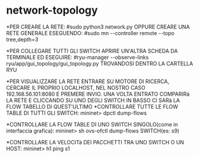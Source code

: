 # network-topology
*PER CREARE LA RETE: #sudo python3 network.py OPPURE CREARE UNA RETE GENERALE ESEGUENDO: #sudo mn --controller remote --topo tree,depth=3

*PER COLLEGARE TUTTI GLI SWITCH APRIRE UN'ALTRA SCHEDA DA TERMINALE ED ESEGUIRE: #ryu-manager --observe-links ryu/app/gui_topology/gui_topology.py TROVANDOSI DENTRO LA CARTELLA RYU

*PER VISUALIZZARE LA RETE ENTRARE SU MOTORE DI RICERCA, CERCARE IL PROPRIO LOCALHOST, NEL NOSTRO CASO 192.168.56.101:8080 E PREMERE INVIO. UNA VOLTA ENTRATO COMPARIRà LA RETE E CLICCANDO SU UNO DEGLI SWITCH IN BASSO CI SARà LA FLOW TABELLO DI QUEST'ULTIMO
*CONTROLLARE TUTTE LE FLOW TABLE DI TUTTI GLI SWITCH: mininet> dpctl dump-flows

*CONTROLLARE LA FLOW TABLE DI UNO SWITCH SINGOLO(come in interfaccia grafica): mininet> sh ovs-ofctl dump-flows SWITCH(es: s9)

*CONTROLLARE LA VELOCITà DEI PACCHETTI TRA UNO SWITCH O UN HOST: mininet> h1 ping s1

